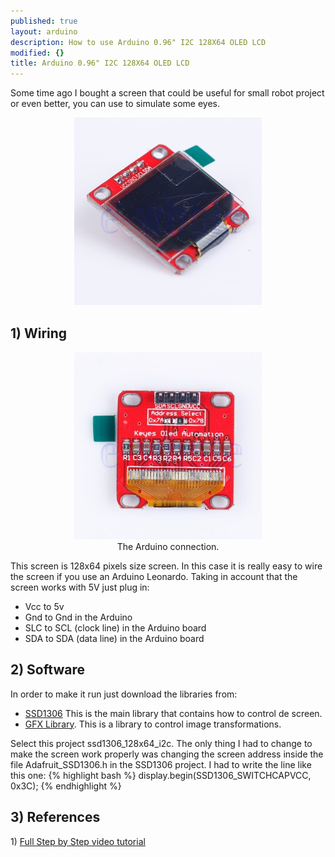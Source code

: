 ```yaml
---
published: true
layout: arduino
description: How to use Arduino 0.96" I2C 128X64 OLED LCD
modified: {}
title: Arduino 0.96" I2C 128X64 OLED LCD
---
```


Some time ago I bought a screen that could be useful for small robot project or even better, you can use to simulate some eyes.

<center><img class="alignnone" src="/images/lcdScreenFront.jpg"/></center>

<!--more-->
<h2>1) Wiring</h2>
<center><figure><a href="/images/lcdScreenBottom.jpg"><img src="/images/lcdScreenBottom.jpg"></a><figcaption>The Arduino connection.</figcaption></figure></center>
This screen is 128x64 pixels size screen. In this case it is really easy to wire the screen if you use an Arduino Leonardo. Taking in account that the screen works with 5V just plug in:
<ul>
	<li>Vcc to 5v</li>
	<li>Gnd to Gnd in the Arduino</li>
	<li>SLC to SCL (clock line) in the Arduino board</li>
	<li>SDA to SDA (data line) in the Arduino board</li>
</ul>
<h2>2) Software</h2>
In order to make it run just download the libraries from:
<ul>
	<li><a href="https://github.com/adafruit/Adafruit_SSD1306" target="_blank">SSD1306</a> This is the main library that contains how to control de screen.</li>
	<li><a href="https://github.com/adafruit/Adafruit-GFX-Library" target="_blank">GFX Library</a>. This is a library to control image transformations.</li>
</ul>
Select this project ssd1306_128x64_i2c. The only thing I had to change to make the screen work properly was changing the screen address inside the file Adafruit_SSD1306.h in the SSD1306 project. I had to write the line like this one:
{% highlight bash %}
display.begin(SSD1306_SWITCHCAPVCC, 0x3C);
{% endhighlight %}

<h2>3) References</h2>
1) <a href="https://www.youtube.com/watch?v=VEZGn0zYHiE" target="_blank">Full Step by Step video tutorial</a>
